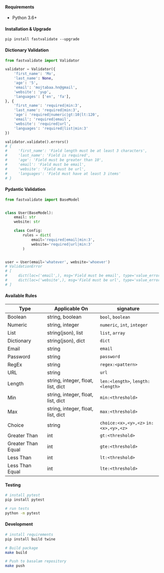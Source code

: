 #### Requirements

- Python 3.6+

#### Installation & Upgrade

```shell
pip install fastvalidate --upgrade
```

#### Dictionary Validation

```python
from fastvalidate import Validator

validator = Validator({
    'first_name': 'Mo',
    'last_name': None,
    'age': '5',
    'email': 'mojtabaa.hn@gmail',
    'website': 'yup',
    'languages': ['en', 'fa'],
}, {
    'first_name': 'required|min:3',
    'last_name': 'required|min:3',
    'age': 'required|numeric|gt:10|lt:120',
    'email': 'required|email',
    'website': 'required|url',
    'languages': 'required|list|min:3'
})

validator.validate().errors()
# {
#     'first_name': 'Field length must be at least 3 characters',
#     'last_name': 'Field is required',
#     'age': 'Field must be greater than 10',
#     'email': 'Field must be email',
#     'website': 'Field must be url',
#     'languages': 'Field must have at least 3 items'
# }
```

#### Pydantic Validation

```python
from fastvalidate import BaseModel


class User(BaseModel):
    email: str
    website: str

    class Config:
        rules = dict(
            email='required|email|min:3',
            website='required|url|min:3'
        )


user = User(email='whatever', website='whoever')
# ValidationError
# [
#     dict(loc=('email',), msg='Field must be email', type='value_error'),
#     dict(loc=('website',), msg='Field must be url', type='value_error')
# ]

```

#### Available Rules

| Type               | Applicable              On         | signature                                        |
| ----               | ----                               | ----                                             |
| Boolean            | string, boolean                    | `bool`, `boolean`                                |
| Numeric            | string, integer                    | `numeric`, `int`, `integer`                      |
| List               | string(json), list                 | `list`, `array`                                  |
| Dictionary         | string(json), dict                 | `dict`                                           |
| Email              | string                             | `email`                                          |
| Password           | string                             | `password`                                       |
| RegEx              | string                             | `regex:<pattern>`                                |
| URL                | string                             | `url`                                            |
| Length             | string, integer, float, list, dict | `len:<length>`, `length:<length>`                |
| Min                | string, integer, float, list, dict | `min:<threshold>`                                |
| Max                | string, integer, float, list, dict | `max:<threshold>`                                |
| Choice             | string                             | `choice:<x>,<y>,<z>` `in:<x>,<y>,<z>`            |
| Greater Than       | int                                | `gt:<threshold>`                                 |
| Greater Than Equal | int                                | `gte:<threshold>`                                |
| Less Than          | int                                | `lt:<threshold>`                                 |
| Less Than Equal    | int                                | `lte:<threshold>`                                |

#### Testing

```bash
# install pytest
pip install pytest

# run tests
python -m pytest
```

#### Development

```bash
# install requirements
pip install build twine

# Build package
make build

# Push to basalam repository
make push
```